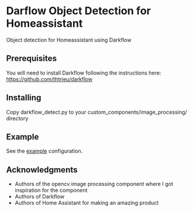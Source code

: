 # Darflow Object Detection for Homeassistant
Object detection for Homeassistant using Darkflow

## Prerequisites

You will need to install Darkflow following the instructions here: https://github.com/thtrieu/darkflow

## Installing

Copy darkflow_detect.py to your custom_components/image_processing/ directory

## Example

See the [example](./example.yaml) configuration.

## Acknowledgments
* Authors of the opencv image processing component where I got inspiration for the component
* Authors of Darkflow
* Authors of Home Assistant for making an amazing product